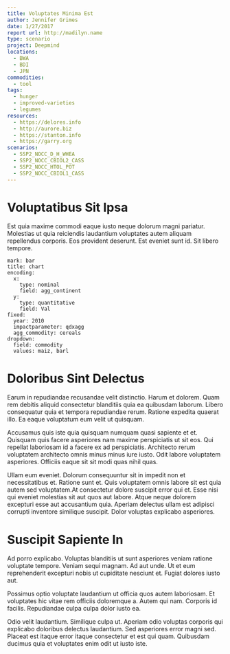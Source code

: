 ```yaml
---
title: Voluptates Minima Est
author: Jennifer Grimes
date: 1/27/2017
report url: http://madilyn.name
type: scenario
project: Deepmind
locations:
  - BWA
  - BDI
  - JPN
commodities:
  - tool
tags:
  - hunger
  - improved-varieties
  - legumes
resources:
  - https://delores.info
  - http://aurore.biz
  - https://stanton.info
  - https://garry.org
scenarios:
  - SSP2_NOCC_D_H_WHEA
  - SSP2_NOCC_CBIOL2_CASS
  - SSP2_NOCC_HTOL_POT
  - SSP2_NOCC_CBIOL1_CASS
---
```

# Voluptatibus Sit Ipsa
Est quia maxime commodi eaque iusto neque dolorum magni pariatur. Molestias ut quia reiciendis laudantium voluptates autem aliquam repellendus corporis. Eos provident deserunt. Est eveniet sunt id. Sit libero tempore.

```vis
mark: bar
title: chart
encoding:
  x:
    type: nominal
    field: agg_continent
  y:
    type: quantitative
    field: Val
fixed:
  year: 2010
  impactparameter: qdxagg
  agg_commodity: cereals
dropdown:
  field: commodity
  values: maiz, barl
```

# Doloribus Sint Delectus
Earum in repudiandae recusandae velit distinctio. Harum et dolorem. Quam rem debitis aliquid consectetur blanditiis quia ea quibusdam laborum. Libero consequatur quia et tempora repudiandae rerum. Ratione expedita quaerat illo. Ea eaque voluptatum eum velit ut quisquam.
 Accusamus quis iste quia quisquam numquam quasi sapiente et et. Quisquam quis facere asperiores nam maxime perspiciatis ut sit eos. Qui repellat laboriosam id a facere ex ad perspiciatis. Architecto rerum voluptatem architecto omnis minus minus iure iusto. Odit labore voluptatem asperiores. Officiis eaque sit sit modi quas nihil quas.
 Ullam eum eveniet. Dolorum consequuntur sit in impedit non et necessitatibus et. Ratione sunt et. Quis voluptatem omnis labore sit est quia autem sed voluptatem.At consectetur dolore suscipit error qui et. Esse nisi qui eveniet molestias sit aut quos aut labore. Atque neque dolorem excepturi esse aut accusantium quia. Aperiam delectus ullam est adipisci corrupti inventore similique suscipit. Dolor voluptas explicabo asperiores.

# Suscipit Sapiente In
Ad porro explicabo. Voluptas blanditiis ut sunt asperiores veniam ratione voluptate tempore. Veniam sequi magnam. Ad aut unde. Ut et eum reprehenderit excepturi nobis ut cupiditate nesciunt et. Fugiat dolores iusto aut.
 Possimus optio voluptate laudantium ut officia quos autem laboriosam. Et voluptates hic vitae rem officiis doloremque a. Autem qui nam. Corporis id facilis. Repudiandae culpa culpa dolor iusto ea.
 Odio velit laudantium. Similique culpa ut. Aperiam odio voluptas corporis qui explicabo doloribus delectus laudantium. Sed asperiores error magni sed. Placeat est itaque error itaque consectetur et est qui quam. Quibusdam ducimus quia et voluptates enim odit ut iusto iste.
